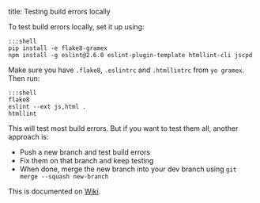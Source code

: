 title: Testing build errors locally

To test build errors locally, set it up using:

    :::shell
    pip install -e flake8-gramex
    npm install -g eslint@2.6.0 eslint-plugin-template htmllint-cli jscpd

Make sure you have `.flake8`, `.eslintrc` and `.htmllintrc` from `yo gramex`. Then run:

    :::shell
    flake8
    eslint --ext js,html .
    htmllint

This will test most build errors. But if you want to test them all, another approach is:

- Push a new branch and test build errors
- Fix them on that branch and keep testing
- When done, merge the new branch into your dev branch using `git merge --squash new-branch`

This is documented on [Wiki](https://learn.gramener.com/wiki/dev.html).
